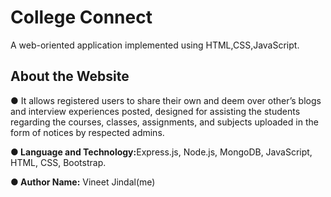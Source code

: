<h1>College Connect</h1>
A web-oriented application implemented using HTML,CSS,JavaScript.
<h2>About the Website</h2>
<p>● It allows registered users to share their own and deem over other’s blogs and interview experiences posted, designed for assisting the students regarding the courses, classes, assignments, and subjects uploaded in the form of notices by respected admins.</p>

<b>● Language and Technology:</b>Express.js, Node.js, MongoDB, JavaScript, HTML, CSS, Bootstrap.

<b>● Author Name:</b> Vineet Jindal(me)
